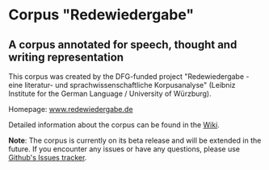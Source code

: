 # Corpus "Redewiedergabe"
## A corpus annotated for speech, thought and writing representation

This corpus was created by the DFG-funded project "Redewiedergabe - eine literatur- und sprachwissenschaftliche Korpusanalyse" (Leibniz Institute for the German Language / University of Würzburg). 

Homepage: www.redewiedergabe.de

Detailed information about the corpus can be found in the [Wiki](https://github.com/redewiedergabe/corpus/wiki/The-%22Redewiedergabe%22-corpus).

**Note**: The corpus is currently on its beta release and will be extended in the future. If you encounter any issues or have any questions, please use [Github's Issues tracker](https://github.com/redewiedergabe/corpus/issues).
